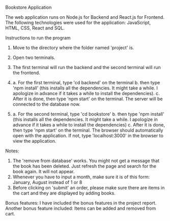 Bookstore Application

The web application runs on Node.js for Backend and React.js for Frontend. 
The following technologies were used for the application: JavaScript, HTML, CSS, React and SQL. 

Instructions to run the program 
1. Move to the directory where the folder named 'project' is.
2. Open two terminals.
3. The first terminal will run the backend and the second terminal will run the frontend.

4. a. For the first terminal, type 'cd backend' on the terminal 
   b. then type 'npm install' (this installs all the dependencies. It might take a while. I apologize in advance
   if it takes a while to install the dependencies). 
   c. After it is done, then type 'npm start' on the terminal. 
   The server will be connected to the database now.

5. a. For the second terminal, type 'cd bookstore'
   b. then type 'npm install' (this installs all the dependencies. It might take a while. I apologize in advance
   if it takes a while to install the dependencies)
   c. After it is done, then type 'npm start' on the terminal. The browser should automatically open with the application. 
    If not, type 'localhost:3000' in the browser to view the application.
    

Notes: 
1. The 'remove from database' works. You might not get a message that the book has been deleted. Just refresh the page and search for the book again. It will not appear.
2. Whenever you have to input a month, make sure it is of this form: January, August instead of 1 or 8 
3. Before clicking on 'submit' an order, please make sure there are items in the cart and they are displayed by adding books. 

Bonus features:
I have included the bonus features in the project report. 
Another bonus feature included: Items can be added and removed from cart.




